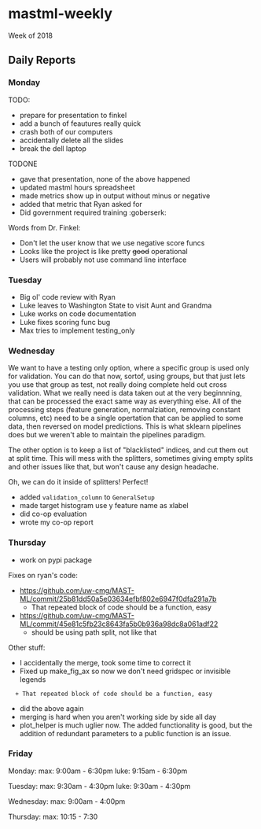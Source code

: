 
# mastml-weekly

Week of 2018 

## Daily Reports

### Monday

TODO:
  + prepare for presentation to finkel
  + add a bunch of feautures really quick
  + crash both of our computers
  + accidentally delete all the slides
  + break the dell laptop
  
TODONE
  + gave that presentation, none of the above happened
  + updated mastml hours spreadsheet
  + made metrics show up in output without minus or negative
  + added that metric that Ryan asked for
  + Did government required training :goberserk:
  
Words from Dr. Finkel:
  + Don't let the user know that we use negative score funcs
  + Looks like the project is like pretty ~~good~~ operational
  + Users will probably not use command line interface

### Tuesday

+ Big ol' code review with Ryan
+ Luke leaves to Washington State to visit Aunt and Grandma
+ Luke works on code documentation
+ Luke fixes scoring func bug
+ Max tries to implement testing_only

### Wednesday

We want to have a testing only option, where a specific group is used only for validation. You can do that now, sortof, using groups, but that just lets you use that group as test, not really doing complete held out cross validation. What we really need is data taken out at the very beginnning, that can be processed the exact same way as everything else. All of the processing steps (feature generation, normalziation, removing constant columns, etc) need to be a single opertation that can be applied to some data, then reversed on model predictions. This is what sklearn pipelines does but we weren't able to maintain the pipelines paradigm.

The other option is to keep a list of "blacklisted" indices, and cut them out at split time. This will mess with the splitters, sometimes giving empty splits and other issues like that, but won't cause any design headache.

Oh, we can do it inside of splitters! Perfect!

+ added `validation_column` to `GeneralSetup`
+ made target histogram use y feature name as xlabel
+ did co-op evaluation
+ wrote my co-op report

### Thursday

+ work on pypi package

Fixes on ryan's code:

+ https://github.com/uw-cmg/MAST-ML/commit/25b81dd50a5e03634efbf802e6947f0dfa291a7b
  + That repeated block of code should be a function, easy
+ https://github.com/uw-cmg/MAST-ML/commit/45e81c5fb23c8643fa5b0b936a98dc8a061adf22
  + should be using path split, not like that 
  
Other stuff:

+ I accidentally the merge, took some time to correct it
+ Fixed up make_fig_ax so now we don't need gridspec or invisible legends

```
  + That repeated block of code should be a function, easy
```
+ did the above again
+ merging is hard when you aren't working side by side all day
+ plot_helper is much uglier now. The added functionality is good, but the addition of redundant parameters to a public function is an issue. 


### Friday

Monday: 
max: 9:00am - 6:30pm
luke: 9:15am - 6:30pm

Tuesday:
max: 9:30am - 4:30pm
luke: 9:30am - 4:30pm

Wednesday:
max: 9:00am - 4:00pm

Thursday:
max: 10:15 - 7:30
